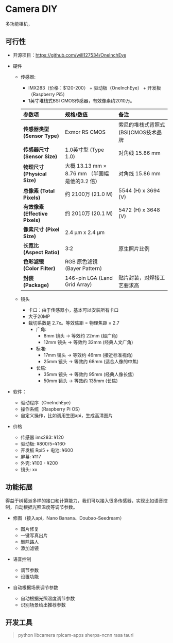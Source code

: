 # Camera DIY

多功能相机，

## 可行性
- 开源项目：https://github.com/will127534/OneInchEye
- 硬件
    - 传感器:
        - IMX283（价格：$120-200） + 驱动板（OneInchEye） + 开发板（Raspberry Pi5）
        - 1英寸堆栈式BSI CMOS传感器，有效像素约2010万。

        | 参数项 | 规格/数值 | 备注 |
        | :--- | :--- | :--- |
        | **传感器类型 (Sensor Type)** | Exmor RS CMOS | 索尼的堆栈式背照式(BSI)CMOS技术品牌 |
        | **传感器尺寸 (Sensor Size)** | 1.0英寸型 (Type 1.0) | 对角线 15.86 mm |
        | **物理尺寸 (Physical Size)** | 大概 13.13 mm × 8.76 mm （半画幅是他的3.2 倍）| 对角线 15.86 mm |
        | **总像素 (Total Pixels)** | 约 2100万 (21.0 M) | 5544 (H) x 3694 (V) |
        | **有效像素 (Effective Pixels)** | 约 2010万 (20.1 M) | 5472 (H) x 3648 (V) |
        | **像素尺寸 (Pixel Size)** | 2.4 µm x 2.4 µm | |
        | **长宽比 (Aspect Ratio)** | 3:2 | 原生照片比例 |
        | **色彩滤镜 (Color Filter)** | RGB 原色滤镜 (Bayer Pattern) | |
        | **封装 (Package)** | 146-pin LGA (Land Grid Array) | 贴片封装，对焊接工艺要求高 |
    - 镜头
        - 卡口：由于传感器小，基本可以安装所有卡口
        - 大于20MP
        - 裁切系数是 2.7x。等效焦距 = 物理焦距 × 2.7
            - 广角:
                - 8mm 镜头 → 等效约 22mm (超广角)
                - 12mm 镜头 → 等效约 32mm (经典人文广角)
            - 标准:
                - 17mm 镜头 → 等效约 46mm (接近标准视角)
                - 25mm 镜头 → 等效约 68mm (适合人像的中焦)
            - 长焦:
                - 35mm 镜头 → 等效约 95mm (经典人像长焦)
                - 50mm 镜头 → 等效约 135mm (长焦)

- 软件：
    - 驱动程序（OneInchEye）
    - 操作系统（Raspberry Pi OS）
    - 自定义操作，比如调用生图api，生成高清图片

- 价格
    - 传感器 imx283: ¥120
    - 驱动板: ¥800/5=¥160·
    - 开发板 Rpi5 + 电池: ¥600
    - 屏幕: ¥117
    - 外壳: ¥100 - ¥200
    - 镜头: xx

## 功能拓展
得益于树莓派多样的接口和计算能力，我们可以接入很多传感器，实现比如语音控制，自动根据光照温度等调节参数。

- 修图（接入api，Nano Banana、Doubao-Seedream）
    - 图片修复
    - 一键写真出片
    - 删除路人
    - 添加滤镜

- 语音控制
    - 调节参数
    - 设置功能

- 自动根据场景调节参数
    - 自动根据光照温度调节参数
    - 识别场景给出推荐参数


## 开发工具
> python
libcamera 
rpicam-apps 
sherpa-ncnn 
rasa 
tauri
